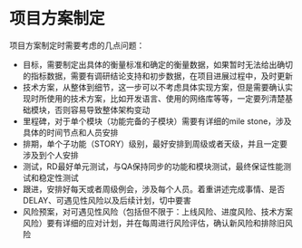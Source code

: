 # 项目方案制定

项目方案制定时需要考虑的几点问题：

- 目标，需要制定出具体的衡量标准和确定的衡量数据，如果暂时无法给出确切的指标数据，需要有调研结论支持和初步数据，在项目进展过程中，及时更新
- 技术方案，从整体到细节，这一步可以不考虑具体实现方案，但是需要确认实现时所使用的技术方案，比如开发语言、使用的网络库等等，一定要列清楚基础模块，否则容易导致整体架构变动
- 里程碑，对于单个模块（功能完备的子模块）需要有详细的mile stone，涉及具体的时间节点和人员安排
- 排期，单个子功能（STORY）级别，最好安排到周级或者天级，并且一定要涉及到个人安排
- 测试，RD最好单元测试，与QA保持同步的功能和模块测试，最终保证性能测试和稳定性测试
- 跟进，安排好每天或者周级例会，涉及每个人员。着重讲述完成事情、是否DELAY、可遇见性风险以及后续计划，切中要害
- 风险预案，对可遇见性风险（包括但不限于：上线风险、进度风险、技术方案风险）要有详细的应对计划，并在每周进行风险评估，确认新风险和排除旧风险
